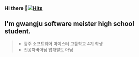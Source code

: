 ### Hi there 👋[![Hits](https://hits.seeyoufarm.com/api/count/incr/badge.svg?url=https%3A%2F%2Fgithub.com%2FPewbe&count_bg=%2379C83D&title_bg=%23555555&icon=&icon_color=%23E7E7E7&title=hits&edge_flat=false)](https://hits.seeyoufarm.com)
I'm gwangju software meister high school student.
-----------
>* 광주 소프트웨어 마이스터 고등학교 4기 학생
>* 전공자바아님 앱개발도 아님

